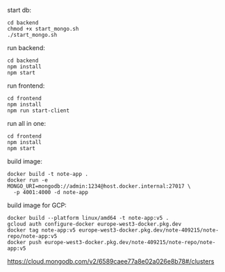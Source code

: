 

start db:
```shell
cd backend
chmod +x start_mongo.sh
./start_mongo.sh
```

run backend:
```shell
cd backend
npm install
npm start
```


run frontend:
```shell
cd frontend
npm install
npm run start-client
```

run all in one:
```shell
cd frontend
npm install
npm start
```


build image:
```shell
docker build -t note-app .
docker run -e MONGO_URI=mongodb://admin:1234@host.docker.internal:27017 \
  -p 4001:4000 -d note-app
 ```


build image for GCP:
```shell
docker build --platform linux/amd64 -t note-app:v5 .
gcloud auth configure-docker europe-west3-docker.pkg.dev
docker tag note-app:v5 europe-west3-docker.pkg.dev/note-409215/note-repo/note-app:v5
docker push europe-west3-docker.pkg.dev/note-409215/note-repo/note-app:v5
```

https://cloud.mongodb.com/v2/6589caee77a8e02a026e8b78#/clusters